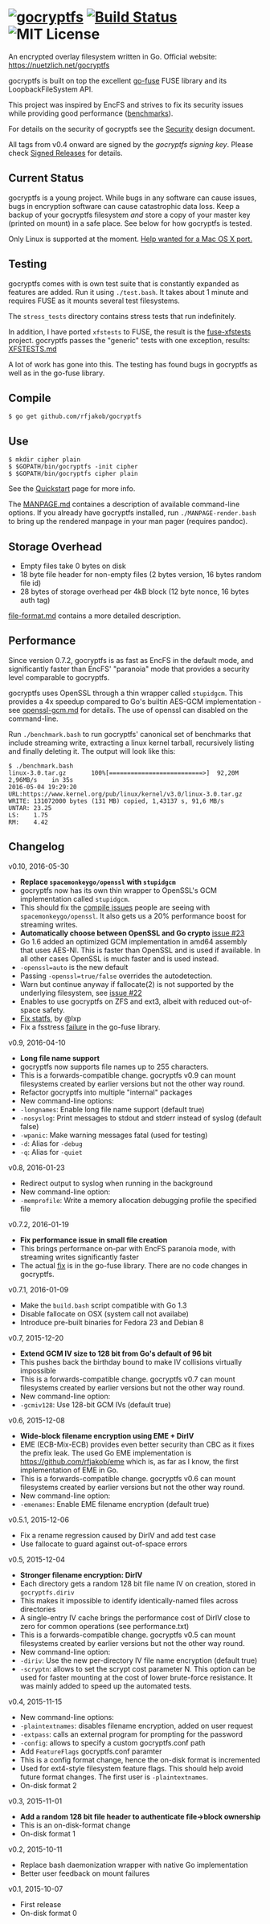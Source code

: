 [![gocryptfs](https://nuetzlich.net/gocryptfs/img/gocryptfs-logo.paths-black.svg)](https://nuetzlich.net/gocryptfs/) [![Build Status](https://travis-ci.org/rfjakob/gocryptfs.svg?branch=master)](https://travis-ci.org/rfjakob/gocryptfs) ![MIT License](https://img.shields.io/badge/license-MIT-blue.svg)
==============
An encrypted overlay filesystem written in Go.
Official website: https://nuetzlich.net/gocryptfs

gocryptfs is built on top the excellent
[go-fuse](https://github.com/hanwen/go-fuse) FUSE library and its
LoopbackFileSystem API.

This project was inspired by EncFS and strives to fix its security
issues while providing good performance
([benchmarks](https://nuetzlich.net/gocryptfs/comparison/#performance)).

For details on the security of gocryptfs see the
[Security](https://nuetzlich.net/gocryptfs/security/) design document.

All tags from v0.4 onward are signed by the *gocryptfs signing key*.
Please check [Signed Releases](https://nuetzlich.net/gocryptfs/releases/) for
details.

Current Status
--------------

gocryptfs is a young project. While bugs in any software can cause issues,
bugs in encryption software can cause catastrophic data loss. Keep a backup
of your gocryptfs filesystem *and* store a copy of your master key (printed
on mount) in a safe place. See below for how gocryptfs is tested.

Only Linux is supported at the moment. [Help wanted for a Mac OS X port.](https://github.com/rfjakob/gocryptfs/issues/15)

Testing
-------

gocryptfs comes with is own test suite that is constantly expanded as features are
added. Run it using `./test.bash`. It takes about 1 minute and requires FUSE
as it mounts several test filesystems.

The `stress_tests` directory contains stress tests that run indefinitely.

In addition, I have ported `xfstests` to FUSE, the result is the
[fuse-xfstests](https://github.com/rfjakob/fuse-xfstests) project. gocryptfs
passes the "generic" tests with one exception, results:  [XFSTESTS.md](Documentation/XFSTESTS.md)

A lot of work has gone into this. The testing has found bugs in gocryptfs
as well as in the go-fuse library.

Compile
-------

	$ go get github.com/rfjakob/gocryptfs

Use
---

	$ mkdir cipher plain
	$ $GOPATH/bin/gocryptfs -init cipher
	$ $GOPATH/bin/gocryptfs cipher plain

See the [Quickstart](https://nuetzlich.net/gocryptfs/quickstart/) page for more info.

The [MANPAGE.md](Documentation/MANPAGE.md) containes a description of available command-line options.
If you already have gocryptfs installed, run `./MANPAGE-render.bash` to bring up the rendered manpage in
your man pager (requires pandoc).

Storage Overhead
----------------

* Empty files take 0 bytes on disk
* 18 byte file header for non-empty files (2 bytes version, 16 bytes random file id)
* 28 bytes of storage overhead per 4kB block (12 byte nonce, 16 bytes auth tag)

[file-format.md](Documentation/file-format.md) contains a more detailed description.

Performance
-----------

Since version 0.7.2, gocryptfs is as fast as EncFS in the default mode,
and significantly faster than EncFS' "paranoia" mode that provides
a security level comparable to gocryptfs.

gocryptfs uses OpenSSL through a thin wrapper called `stupidgcm`.
This provides a 4x speedup compared to Go's builtin AES-GCM
implementation - see [openssl-gcm.md](Documentation/openssl-gcm.md)
for details. The use of openssl can disabled on the command-line.

Run `./benchmark.bash` to run gocryptfs' canonical set of
benchmarks that include streaming write, extracting a linux kernel
tarball, recursively listing and finally deleting it. The output will
look like this:

```
$ ./benchmark.bash
linux-3.0.tar.gz       100%[==========================>]  92,20M  2,96MB/s    in 35s
2016-05-04 19:29:20 URL:https://www.kernel.org/pub/linux/kernel/v3.0/linux-3.0.tar.gz
WRITE: 131072000 bytes (131 MB) copied, 1,43137 s, 91,6 MB/s
UNTAR: 23.25
LS:    1.75
RM:    4.42
```

Changelog
---------

v0.10, 2016-05-30
* **Replace `spacemonkeygo/openssl` with `stupidgcm`**
 * gocryptfs now has its own thin wrapper to OpenSSL's GCM implementation
   called `stupidgcm`.
 * This should fix the [compile issues](https://github.com/rfjakob/gocryptfs/issues/21)
   people are seeing with `spacemonkeygo/openssl`. It also gets us
   a 20% performance boost for streaming writes.
* **Automatically choose between OpenSSL and Go crypto** [issue #23](https://github.com/rfjakob/gocryptfs/issues/23)
 * Go 1.6 added an optimized GCM implementation in amd64 assembly that uses AES-NI.
   This is faster than OpenSSL and is used if available. In all other
   cases OpenSSL is much faster and is used instead.
 * `-openssl=auto` is the new default
 * Passing `-openssl=true/false` overrides the autodetection.
* Warn but continue anyway if fallocate(2) is not supported by the
  underlying filesystem, see [issue #22](https://github.com/rfjakob/gocryptfs/issues/22)
 * Enables to use gocryptfs on ZFS and ext3, albeit with reduced out-of-space safety.
* [Fix statfs](https://github.com/rfjakob/gocryptfs/pull/27), by @lxp
* Fix a fsstress [failure](https://github.com/hanwen/go-fuse/issues/106)
  in the go-fuse library.

v0.9, 2016-04-10
* **Long file name support**
 * gocryptfs now supports file names up to 255 characters.
 * This is a forwards-compatible change. gocryptfs v0.9 can mount filesystems
   created by earlier versions but not the other way round.
* Refactor gocryptfs into multiple "internal" packages
* New command-line options:
 * `-longnames`: Enable long file name support (default true)
 * `-nosyslog`: Print messages to stdout and stderr instead of syslog (default false)
 * `-wpanic`: Make warning messages fatal (used for testing)
 * `-d`: Alias for `-debug`
 * `-q`: Alias for `-quiet`

v0.8, 2016-01-23
* Redirect output to syslog when running in the background
* New command-line option:
 * `-memprofile`: Write a memory allocation debugging profile the specified
   file

v0.7.2, 2016-01-19
* **Fix performance issue in small file creation**
 * This brings performance on-par with EncFS paranoia mode, with streaming writes
   significantly faster
 * The actual [fix](https://github.com/hanwen/go-fuse/commit/c4b6b7949716d13eec856baffc7b7941ae21778c)
   is in the go-fuse library. There are no code changes in gocryptfs.

v0.7.1, 2016-01-09
* Make the `build.bash` script compatible with Go 1.3
* Disable fallocate on OSX (system call not availabe)
* Introduce pre-built binaries for Fedora 23 and Debian 8

v0.7, 2015-12-20
* **Extend GCM IV size to 128 bit from Go's default of 96 bit**
 * This pushes back the birthday bound to make IV collisions virtually
   impossible
 * This is a forwards-compatible change. gocryptfs v0.7 can mount filesystems
   created by earlier versions but not the other way round.
* New command-line option:
 * `-gcmiv128`: Use 128-bit GCM IVs (default true)

v0.6, 2015-12-08
* **Wide-block filename encryption using EME + DirIV**
 * EME (ECB-Mix-ECB) provides even better security than CBC as it fixes
   the prefix leak. The used Go EME implementation is
   https://github.com/rfjakob/eme which is, as far as I know, the first
   implementation of EME in Go.
 * This is a forwards-compatible change. gocryptfs v0.6 can mount filesystems
   created by earlier versions but not the other way round.
* New command-line option:
 * `-emenames`: Enable EME filename encryption (default true)

v0.5.1, 2015-12-06
* Fix a rename regression caused by DirIV and add test case
* Use fallocate to guard against out-of-space errors

v0.5, 2015-12-04
* **Stronger filename encryption: DirIV**
 * Each directory gets a random 128 bit file name IV on creation,
   stored in `gocryptfs.diriv`
 * This makes it impossible to identify identically-named files across
   directories
 * A single-entry IV cache brings the performance cost of DirIV close to
   zero for common operations (see performance.txt)
 * This is a forwards-compatible change. gocryptfs v0.5 can mount filesystems
   created by earlier versions but not the other way round.
* New command-line option:
 * `-diriv`: Use the new per-directory IV file name encryption (default true)
 * `-scryptn`: allows to set the scrypt cost parameter N. This option
   can be used for faster mounting at the cost of lower brute-force
   resistance. It was mainly added to speed up the automated tests.

v0.4, 2015-11-15
* New command-line options:
 * `-plaintextnames`: disables filename encryption, added on user request
 * `-extpass`: calls an external program for prompting for the password
 * `-config`: allows to specify a custom gocryptfs.conf path
* Add `FeatureFlags` gocryptfs.conf paramter
 * This is a config format change, hence the on-disk format is incremented
 * Used for ext4-style filesystem feature flags. This should help avoid future
   format changes. The first user is `-plaintextnames`.
* On-disk format 2

v0.3, 2015-11-01
* **Add a random 128 bit file header to authenticate file->block ownership**
 * This is an on-disk-format change
* On-disk format 1

v0.2, 2015-10-11
* Replace bash daemonization wrapper with native Go implementation
* Better user feedback on mount failures

v0.1, 2015-10-07
* First release
* On-disk format 0
